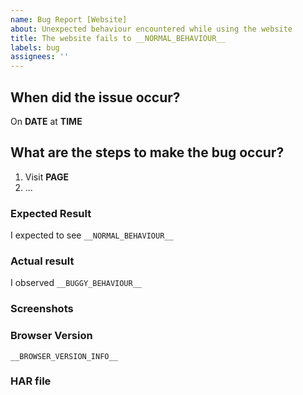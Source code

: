 ```yaml
---
name: Bug Report [Website]
about: Unexpected behaviour encountered while using the website
title: The website fails to __NORMAL_BEHAVIOUR__
labels: bug
assignees: ''
---
```


<!--

  Hey! Let's get this bug squashed.

  Try to fill in as much detail as you can. Don't worry about the content between the arrows; that's a comment and
  won't be shown in the actual issue.

  If you're new to writing bugs have a read of:

    https://medium.com/sitewards/writing-a-bug-report-9edbd265bed1<Paste>

  That explains what we need to know and why.

-->

## When did the issue occur?
<!--

  This helps us correlate the issue with diagnostic data that we collect

-->

On __DATE__ at __TIME__

## What are the steps to make the bug occur?
<!--

  If you can make the bug appear reliably that's great! Write the steps down here that allowed you to do this. If
  the bug happened once, just write down as much as you remember. The more detail and the more specific that detail
  is, the better.

-->

1. Visit __PAGE__
2. ...

### Expected Result

I expected to see `__NORMAL_BEHAVIOUR__`

### Actual result

I observed `__BUGGY_BEHAVIOUR__`

### Screenshots
<!--

  If you have any screenshots, describe them here. Screenshots are surprisingly useful!

-->

### Browser Version
<!--

  If we can pin the bug down to a specific browser we can correlate it with other diagnostic data, as well as reduce
  the amount we need to test to investigate the bug further.

  It's best to simply copy or screenshot all text from the "about us" section of the browser.

-->

```
__BROWSER_VERSION_INFO__
```

### HAR file
<!--

  If you're truly ambitious the best we can possibly hope for is a "HAR file with content". You can save one and
  attach it to this ticket.

  See the following link for details:

    https://developers.google.com/web/tools/chrome-devtools/network-performance/reference#save-as-har

-->
